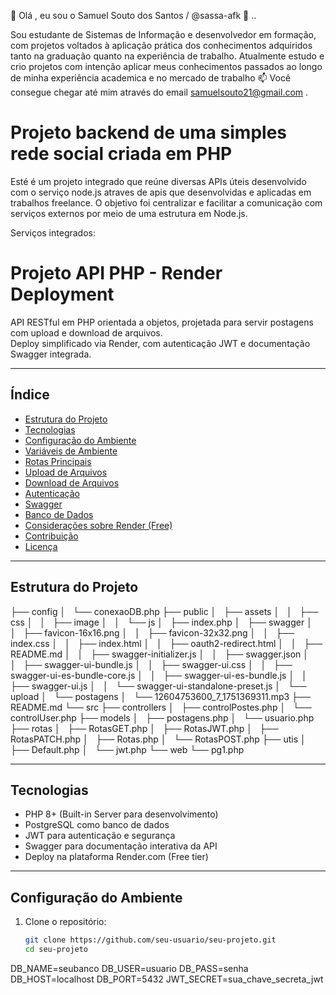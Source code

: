 👋 Olá , eu sou o Samuel Souto dos Santos / @sassa-afk 👀 ..

Sou estudante de Sistemas de Informação e desenvolvedor em formação, com projetos voltados à aplicação prática dos conhecimentos adquiridos tanto na graduação quanto na experiência de trabalho.
Atualmente estudo e crio projetos com intenção aplicar meus conhecimentos passados ao longo de minha experiência academica e no mercado de trabalho
📫 Você consegue chegar até mim através do email samuelsouto21@gmail.com .


# Projeto backend de uma simples rede social criada em PHP
 

Esté é um projeto integrado que reúne diversas APIs úteis desenvolvido com o serviço node.js atraves de apis que desenvolvidas e aplicadas em trabalhos freelance. O objetivo foi centralizar e facilitar a comunicação com serviços externos por meio de uma estrutura em Node.js.

Serviços integrados:

# Projeto API PHP - Render Deployment

API RESTful em PHP orientada a objetos, projetada para servir postagens com upload e download de arquivos.  
Deploy simplificado via Render, com autenticação JWT e documentação Swagger integrada.

---

## Índice

- [Estrutura do Projeto](#estrutura-do-projeto)  
- [Tecnologias](#tecnologias)  
- [Configuração do Ambiente](#configuração-do-ambiente)  
- [Variáveis de Ambiente](#variáveis-de-ambiente)  
- [Rotas Principais](#rotas-principais)  
- [Upload de Arquivos](#upload-de-arquivos)  
- [Download de Arquivos](#download-de-arquivos)  
- [Autenticação](#autenticação)  
- [Swagger](#swagger)  
- [Banco de Dados](#banco-de-dados)  
- [Considerações sobre Render (Free)](#considerações-sobre-render-free)  
- [Contribuição](#contribuição)  
- [Licença](#licença)

---

## Estrutura do Projeto


├── config
│   └── conexaoDB.php
├── public
│   ├── assets
│   │   ├── css
│   │   ├── image
│   │   └── js
│   ├── index.php
│   ├── swagger
│   │   ├── favicon-16x16.png
│   │   ├── favicon-32x32.png
│   │   ├── index.css
│   │   ├── index.html
│   │   ├── oauth2-redirect.html
│   │   ├── README.md
│   │   ├── swagger-initializer.js
│   │   ├── swagger.json
│   │   ├── swagger-ui-bundle.js
│   │   ├── swagger-ui.css
│   │   ├── swagger-ui-es-bundle-core.js
│   │   ├── swagger-ui-es-bundle.js
│   │   ├── swagger-ui.js
│   │   └── swagger-ui-standalone-preset.js
│   └── upload
│       └── postagens
│           └── 12604753600_7_1751369311.mp3
├── README.md
└── src
    ├── controllers
    │   ├── controlPostes.php
    │   └── controlUser.php
    ├── models
    │   ├── postagens.php
    │   └── usuario.php
    ├── rotas
    │   ├── RotasGET.php
    │   ├── RotasJWT.php
    │   ├── RotasPATCH.php
    │   ├── Rotas.php
    │   └── RotasPOST.php
    ├── utis
    │   ├── Default.php
    │   └── jwt.php
    └── web
        └── pg1.php


---

## Tecnologias

- PHP 8+ (Built-in Server para desenvolvimento)
- PostgreSQL como banco de dados
- JWT para autenticação e segurança
- Swagger para documentação interativa da API
- Deploy na plataforma Render.com (Free tier)

---

## Configuração do Ambiente

1. Clone o repositório:
   ```bash
   git clone https://github.com/seu-usuario/seu-projeto.git
   cd seu-projeto

DB_NAME=seubanco
DB_USER=usuario
DB_PASS=senha
DB_HOST=localhost
DB_PORT=5432
JWT_SECRET=sua_chave_secreta_jwt




